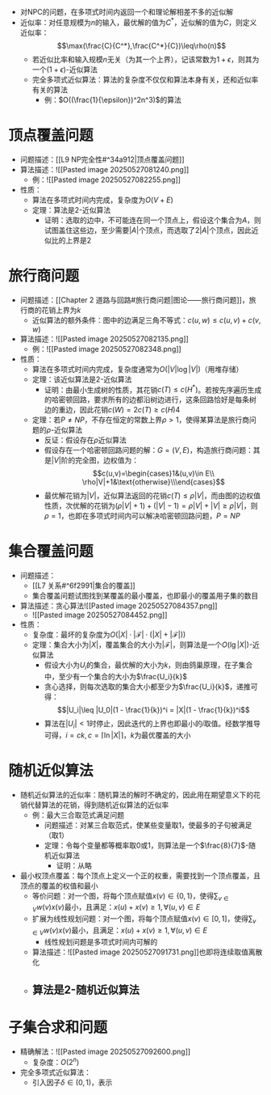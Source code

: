 - 对NPC的问题，在多项式时间内返回一个和理论解相差不多的近似解
- 近似率：对任意规模为$n$的输入，最优解的值为$C^*$，近似解的值为$C$，则定义近似率：$$\max(\frac{C}{C^*},\frac{C^*}{C})\leq\rho(n)$$
	- 若近似比率和输入规模$n$无关（为其一个上界），记该常数为$1+\epsilon$，则其为一个$(1+\epsilon)$-近似算法
	- 完全多项式近似算法：算法的复杂度不仅仅和算法本身有关，还和近似率有关的算法
		- 例：$O((\frac{1}{\epsilon})^2n^3)$的算法
# 顶点覆盖问题
- 问题描述：[[L9 NP完全性#^34a912|顶点覆盖问题]]
- 算法描述：![[Pasted image 20250527081240.png]]
	- 例：![[Pasted image 20250527082255.png]]
- 性质：
	- 算法在多项式时间内完成，复杂度为$O(V+E)$
	- 定理：算法是2-近似算法
		- 证明：选取的边中，不可能连在同一个顶点上，假设这个集合为$A$，则试图盖住这些边，至少需要$|A|$个顶点，而选取了$2|A|$个顶点，因此近似比的上界是2
# 旅行商问题
- 问题描述：[[Chapter 2 道路与回路#旅行商问题|图论——旅行商问题]]，旅行商的花销上界为$k$
	- 近似算法的额外条件：图中的边满足三角不等式：$c(u,w)\leq c(u,v)+c(v,w)$
- 算法描述：![[Pasted image 20250527082135.png]]
	- 例：![[Pasted image 20250527082348.png]]
- 性质：
	- 算法在多项式时间内完成，复杂度通常为$O(|V|\log|V|)$（用堆存储）
	- 定理：该近似算法是2-近似算法
		- 证明：由最小生成树的性质，其花销$c(T)\leq c(H^*)$。若按先序遍历生成的哈密顿回路，要求所有的边都沿树边进行，这条回路恰好是每条树边的重边，因此花销$c(W)=2c(T)\geq c(H)$4
	- 定理：若$P\neq NP$，不存在恒定的常数上界$\rho>1$，使得某算法是旅行商问题的$\rho$-近似算法
		- 反证：假设存在$\rho$近似算法
		- 假设存在一个哈密顿回路问题的解：$G=(V,E)$，构造旅行商问题：其是$|V|$阶的完全图，边权值为：$$c(u,v)=\begin{cases}1&(u,v)\in E\\ \rho|V|+1&\text{otherwise}\\\end{cases}$$
		- 最优解花销为$|V|$，近似算法返回的花销$c(T)\leq \rho|V|$，而由图的边权值性质，次优解的花销为$(ρ|V| + 1) + (|V| − 1) = ρ|V| + |V| \geq ρ|V|$，则$\rho = 1$，也即在多项式时间内可以解决哈密顿回路问题，$P=NP$
# 集合覆盖问题
- 问题描述：
	- [[L7 关系#^6f2991|集合的覆盖]]
	- 集合覆盖问题试图找到某覆盖的最小覆盖，也即最小的覆盖用子集的数目
- 算法描述：贪心算法![[Pasted image 20250527084357.png]]
	- ![[Pasted image 20250527084452.png]]
- 性质：
	- 复杂度：最坏的复杂度为$O(|X|\cdot|\mathscr F|\cdot(|X|+|\mathscr F|))$
	- 定理：集合大小为$|X|$，覆盖集合的大小为$|\mathscr F|$，则算法是一个$O(\lg |X|)$-近似算法
		- 假设大小为$U_i$的集合，最优解的大小为$k$，则由鸽巢原理，在子集合中，至少有一个集合的大小为$\frac{U_i}{k}$
		- 贪心选择，则每次选取的集合大小都至少为$\frac{U_i}{k}$，递推可得：$$|U_i|\leq |U_0|(1 - \frac{1}{k})^i = |X|(1 - \frac{1}{k})^i$$
		- 算法在$|U_i|<1$时停止，因此迭代的上界也即最小的$i$取值。经数学推导可得，$i=ck,c=\lceil\ln|X|\rceil$，$k$为最优覆盖的大小
# 随机近似算法
- 随机近似算法的近似率：随机算法的解时不确定的，因此用在期望意义下的花销代替算法的花销，得到随机近似算法的近似率
	- 例：最大三合取范式满足问题
		- 问题描述：对某三合取范式，使某些变量取1，使最多的子句被满足（取1）
		- 定理：令每个变量都等概率取0或1，则算法是一个$\frac{8}{7}$-随机近似算法
			- 证明：从略
- 最小权顶点覆盖：每个顶点上定义一个正的权重，需要找到一个顶点覆盖，且顶点的覆盖的权值和最小
	- 等价问题：对一个图，将每个顶点赋值$x(v)\in\{0,1\}$，使得$\sum_{v\in V}w(v)x(v)$最小，且满足：$x(u)+x(v)\geq 1,\forall (u,v)\in E$
	- 扩展为线性规划问题：对一个图，将每个顶点赋值$x(v)\in[0,1]$，使得$\sum_{v\in V}w(v)x(v)$最小，且满足：$x(u)+x(v)\geq 1,\forall (u,v)\in E$
		- 线性规划问题是多项式时间内可解的
	- 算法描述：![[Pasted image 20250527091731.png]]也即将连续取值离散化
	- 算法是2-随机近似算法
		- 



# 子集合求和问题
- 精确解法：![[Pasted image 20250527092600.png]]
	- 复杂度：$O(2^n)$
- 完全多项式近似算法：
	- 引入因子$\delta\in(0,1)$，表示